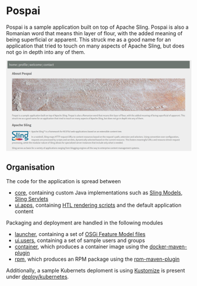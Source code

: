 # Pospai

Pospai is a sample application built on top of Apache Sling. Pospai is also a Romanian word that means thin layer of flour, with the added meaning of being superficial or apparent. This struck me as a good name for an application that tried to touch on many aspects of Apache Sling, but does not go in depth into any of them.

![Pospai screenshot](docs/assets/pospai-screenshot.png)  

## Organisation

The code for the application is spread between 

- [core](core), containing custom Java implementations such as [Sling Models](https://sling.apache.org/documentation/bundles/models.html), [Sling Servlets](https://sling.apache.org/documentation/the-sling-engine/servlets.html)
- [ui.apps](ui.apps), containing [HTL rendering scripts](https://sling.apache.org/documentation/bundles/scripting/scripting-htl.html) and the default application content

Packaging and deployment are handled in the following modules

- [launcher](launcher), containing a set of [OSGi Feature Model files](https://sling.apache.org/documentation/development/feature-model.html)
- [ui.users](ui.users), containing a set of sample users and groups
- [container](container), which produces a container image using the [docker-maven-plugin](https://dmp.fabric8.io/)
- [rpm](rpm), which produces an RPM package using the [rpm-maven-plugin](https://www.mojohaus.org/rpm-maven-plugin/)

Additionally, a sample Kubernets deploment is using [Kustomize](https://kustomize.io/) is present under [deploy/kubernetes](deploy/kubernetes).